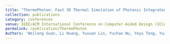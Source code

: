 ```yaml
---
title: "ThermoPhoton: Fast 3D Thermal Simulation of Photonic Integrated Circuits via Operator Learning"
collection: publications
category: conferences
venue: IEEE/ACM International Conference on Computer-Aided Design (ICCAD), 2025.
permalink: /publication/ThermoPhoton
Authors: 'Weilong Guan, Li Huang, Yuxuan Lin, Yuchao Wu, Yeyu Tong, Yuzhe Ma'
---
```

